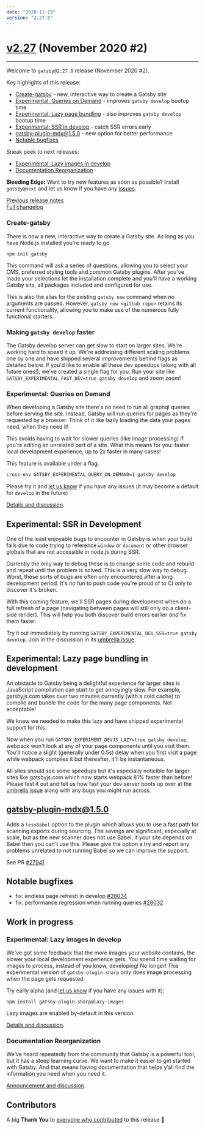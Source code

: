 ```yaml
---
date: "2020-11-19"
version: "2.27.0"
---
```


# [v2.27](https://github.com/gatsbyjs/gatsby/compare/gatsby@2.27.0-next.0...gatsby@2.27.0) (November 2020 #2)

---

Welcome to `gatsby@2.27.0` release (November 2020 #2).

Key highlights of this release:

- [Create-gatsby](#create-gatsby) - new, interactive way to create a Gatsby site
- [Experimental: Queries on Demand](#experimental-queries-on-demand) - improves `gatsby develop` bootup time
- [Experimental: Lazy page bundling](#experimental-lazy-page-bundling-in-development) - also improves `gatsby develop` bootup time
- [Experimental: SSR in develop](#experimental-ssr-in-development) - catch SSR errors early
- [gatsby-plugin-mdx@1.5.0](#gatsby-plugin-mdx150) - new option for better performance
- [Notable bugfixes](#notable-bugfixes)

Sneak peek to next releases:

- [Experimental: Lazy images in develop](#experimental-lazy-images-in-develop)
- [Documentation Reorganization](#documentation-reorganization)

**Bleeding Edge:** Want to try new features as soon as possible? Install `gatsby@next` and let us know
if you have any [issues](https://github.com/gatsbyjs/gatsby/issues).

[Previous release notes](../v2.26/index.md)<br>
[Full changelog](https://github.com/gatsbyjs/gatsby/compare/gatsby@2.27.0-next.0...gatsby@2.27.0)

### Create-gatsby

There is now a new, interactive way to create a Gatsby site. As long as you have Node.js installed you're ready to go.

```
npm init gatsby
```

This command will ask a series of questions, allowing you to select your CMS, preferred styling tools and common Gatsby plugins. After you've made your selections let the installation complete and you'll have a working Gatsby site, all packages included and configured for use.

This is also the alias for the existing `gatsby new` command when no arguments are passed. However, `gatsby new <github repo>` retains its current functionality, allowing you to make use of the numerous fully functional starters.

### Making `gatsby develop` faster

The Gatsby develop server can get slow to start on larger sites. We're working hard to speed it up. We're addressing different scaling problems one by one and have shipped several improvements behind flags as detailed below. If you'd like to enable all these dev speedups (along with all future ones!), we've created a single flag for you. Run your site like `GATSBY_EXPERIMENTAL_FAST_DEV=true gatsby develop` and zoom zoom!

### Experimental: Queries on Demand

When developing a Gatsby site there's no need to run all graphql queries before serving the site.
Instead, Gatsby will run queries for pages as they're requested by a browser.
Think of it like lazily loading the data your pages need, when they need it!

This avoids having to wait for slower queries (like image processing) if you're editing an unrelated part of a site.
What this means for you: faster local development experience, up to 2x faster in many cases!

This feature is available under a flag.

```sh
cross-env GATSBY_EXPERIMENTAL_QUERY_ON_DEMAND=1 gatsby develop
```

Please try it and [let us know](https://github.com/gatsbyjs/gatsby/discussions/27620) if you have any issues
(it may become a default for `develop` in the future)

[Details and discussion](https://github.com/gatsbyjs/gatsby/discussions/27620).

## Experimental: SSR in Development

One of the least enjoyable bugs to encounter in Gatsby is when your build fails due to code trying to reference `window` or `document` or other browser globals that are not accessible in node.js during SSR.

Currently the only way to debug these is to change some code and rebuild and repeat until the problem is solved. This is a very slow way to debug. Worst, these sorts of bugs are often only encountered after a long development period. It's no fun to push code you're proud of to CI only to discover it's broken.

With this coming feature, we'll SSR pages during development when do a full refresh of a page (navigating between pages will still only do a client-side render). This will help you both discover build errors earlier _and_ fix them faster.

Try it out immediately by running `GATSBY_EXPERIMENTAL_DEV_SSR=true gatsby develop`. Join in the discussion in its [umbrella issue](https://github.com/gatsbyjs/gatsby/issues/28138).

## Experimental: Lazy page bundling in development

An obstacle to Gatsby being a delightful experience for larger sites is JavaScript compilation can start to get annoyingly slow. For example, gatsbyjs.com takes over two minutes currently (with a cold cache) to compile and bundle the code for the many page components. Not acceptable!

We knew we needed to make this lazy and have shipped experimental support for this.

Now when you run `GATSBY_EXPERIMENT_DEVJS_LAZY=true gatsby develop`, webpack won't look at any of your page components until you visit them. You'll notice a slight (generally under 0.5s) delay when you first visit a page while webpack compiles it but thereafter, it'll be instantaneous.

All sites should see some speedups but it's especially noticible for larger sites like gatsbyjs.com which now starts webpack 81% faster than before! Please test it out and tell us how fast your dev server boots up over at the [umbrella issue](https://github.com/gatsbyjs/gatsby/issues/28138) along with any bugs you might run across.

## gatsby-plugin-mdx@1.5.0

Adds a `lessBabel` option to the plugin which allows you to use a fast path for scanning exports during sourcing. The savings are significant, especially at scale, but as the new scanner does not use Babel, if your site depends on Babel then you can't use this. Please give the option a try and report any problems unrelated to not running Babel so we can improve the support.

See PR [#27941](https://github.com/gatsby/gatsby/issues/27941)

## Notable bugfixes

- fix: endless page refresh in develop [#28034](https://github.com/gatsbyjs/gatsby/pull/28034)
- fix: performance regression when running queries [#28032](https://github.com/gatsbyjs/gatsby/pull/28032)

## Work in progress

### Experimental: Lazy images in develop

We've got some feedback that the more images your website contains, the slower your local development experience gets.
You spend time waiting for images to process, instead of you know, developing! No longer!
This experimental version of `gatsby-plugin-sharp` only does image processing when the page gets requested.

Try early alpha (and [let us know](https://github.com/gatsbyjs/gatsby/discussions/27603) if you have any issues with it):

```
npm install gatsby-plugin-sharp@lazy-images
```

Lazy images are enabled by-default in this version.

[Details and discussion](https://github.com/gatsbyjs/gatsby/discussions/27603).

### Documentation Reorganization

We’ve heard repeatedly from the community that Gatsby is a powerful tool,
but it has a steep learning curve. We want to make it easier to get started with Gatsby.
And that means having documentation that helps y’all find the information you need when you need it.

[Announcement and discussion](https://github.com/gatsbyjs/gatsby/discussions/27856).

## Contributors

A big **Thank You** to [everyone who contributed](https://github.com/gatsbyjs/gatsby/compare/gatsby@2.27.0-next.0...gatsby@2.27.0) to this release 💜
